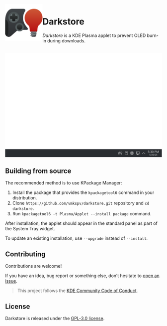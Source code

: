 <img src="package/contents/icons/io.github.vmkspv.darkstore.svg" width="120" align="left"/>

# Darkstore

_Darkstore_ is a KDE Plasma applet to prevent OLED burn-in during downloads.

<br>
<img src="preview.gif" width="742" title="Popup widget">

## Building from source

The recommended method is to use KPackage Manager:

1. Install the package that provides the `kpackagetool6` command in your distribution.
2. Clone `https://github.com/vmkspv/darkstore.git` repository and `cd darkstore`.
3. Run `kpackagetool6 -t Plasma/Applet --install package` command.

After installation, the applet should appear in the standard panel as part of the System Tray widget.

To update an existing installation, use `--upgrade` instead of `--install`.

## Contributing

Contributions are welcome!

If you have an idea, bug report or something else, don’t hesitate to [open an issue](https://github.com/vmkspv/darkstore/issues).

> This project follows the [KDE Community Code of Conduct](https://kde.org/code-of-conduct).

## License

Darkstore is released under the [GPL-3.0 license](COPYING).
